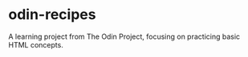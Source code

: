 # odin-recipes
A learning project from The Odin Project, focusing on practicing basic HTML concepts.
